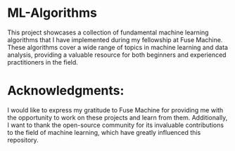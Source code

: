 # ML-Algorithms

This project showcases a collection of fundamental machine learning algorithms that I have implemented during my fellowship at Fuse Machine. These algorithms cover a wide range of topics in machine learning and data analysis, providing a valuable resource for both beginners and experienced practitioners in the field.

# Acknowledgments:
I would like to express my gratitude to Fuse Machine for providing me with the opportunity to work on these projects and learn from them. Additionally, I want to thank the open-source community for its invaluable contributions to the field of machine learning, which have greatly influenced this repository.
